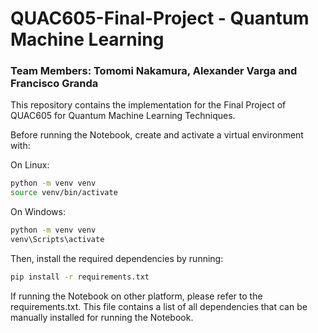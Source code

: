 # QUAC605-Final-Project - Quantum Machine Learning

### Team Members: Tomomi Nakamura, Alexander Varga and Francisco Granda

This repository contains the implementation for the Final Project of QUAC605 for Quantum Machine Learning Techniques.

Before running the Notebook, create and activate a virtual environment with:

On Linux:
```bash
python -m venv venv
source venv/bin/activate
```

On Windows:
```bash
python -m venv venv
venv\Scripts\activate
```

Then, install the required dependencies by running:

```bash
pip install -r requirements.txt
```

If running the Notebook on other platform, please refer to the requirements.txt. This file contains a list of all dependencies that can be manually installed for running the Notebook.